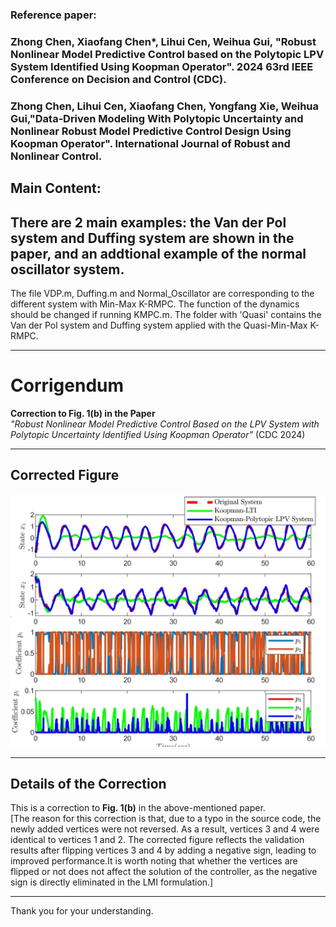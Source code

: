 ### Reference paper:
### Zhong Chen, Xiaofang Chen*, Lihui Cen, Weihua Gui, "Robust Nonlinear Model Predictive Control based on the Polytopic LPV System Identified Using Koopman Operator". 2024 63rd IEEE Conference on Decision and Control (CDC).
### Zhong Chen, Lihui Cen, Xiaofang Chen, Yongfang Xie, Weihua Gui,"Data‐Driven Modeling With Polytopic Uncertainty and Nonlinear Robust Model Predictive Control Design Using Koopman Operator". International Journal of Robust and Nonlinear Control. 

##
## Main Content:


## There are 2 main examples: the Van der Pol system and Duffing system are shown in the paper, and an addtional example of the normal oscillator system.
The file VDP.m, Duffing.m and Normal_Oscillator are corresponding to the different system with Min-Max K-RMPC. The function of the dynamics should be changed if running KMPC.m.
The folder with 'Quasi' contains the Van der Pol system and Duffing system applied with the Quasi-Min-Max K-RMPC.

---

# Corrigendum  
**Correction to Fig. 1(b) in the Paper**  
*"Robust Nonlinear Model Predictive Control Based on the LPV System with Polytopic Uncertainty Identified Using Koopman Operator"* (CDC 2024)  

---

## Corrected Figure  
![Corrected Fig 1(b)](https://github.com/MichaelMillerCSU/RNMPC-LPV-KO/blob/main/Corrigendum_CDC2024_Paper/Corrigendum_of_Fig_1_b.png)  

---

## Details of the Correction  
This is a correction to **Fig. 1(b)** in the above-mentioned paper.  
[The reason for this correction is that, due to a typo in the source code, the newly added vertices were not reversed. As a result, vertices 3 and 4 were identical to vertices 1 and 2. The corrected figure reflects the validation results after flipping vertices 3 and 4 by adding a negative sign, leading to improved performance.It is worth noting that whether the vertices are flipped or not does not affect the solution of the controller, as the negative sign is directly eliminated in the LMI formulation.]


---

Thank you for your understanding.
